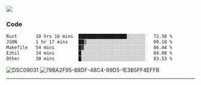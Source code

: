 

![](https://visitor-badge.glitch.me/badge?page_id=jakenherman.jakenherman)

### Code
<!--START_SECTION:waka-->

```txt
Rust       10 hrs 16 mins  ██████████████████░░░░░░░   72.50 %
JSON       1 hr 17 mins    ██▒░░░░░░░░░░░░░░░░░░░░░░   09.10 %
Makefile   54 mins         █▓░░░░░░░░░░░░░░░░░░░░░░░   06.44 %
Ezhil      34 mins         █░░░░░░░░░░░░░░░░░░░░░░░░   04.00 %
Other      30 mins         █░░░░░░░░░░░░░░░░░░░░░░░░   03.53 %
```

<!--END_SECTION:waka-->



![DSC09031](https://github.com/JakenHerman/JakenHerman/assets/4694843/d0a4f563-5528-4464-9538-0dd479edc7cf)
![79BA2F95-88DF-48C4-99D5-1E3B5FF4EFFB](https://github.com/JakenHerman/JakenHerman/assets/4694843/4bbb0b71-b719-4978-b0c7-b4721bb680bc)


---
